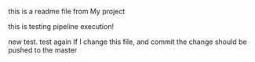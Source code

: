 this is a readme file from My project

this is testing pipeline execution!

new test.
test again
If I change this file, and commit the change should be pushed to the master
